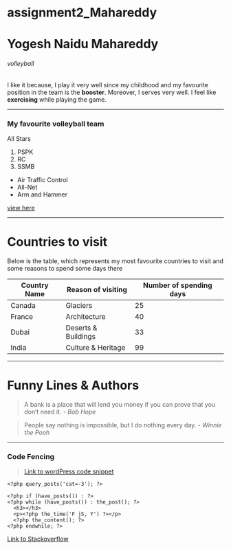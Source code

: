 # assignment2_Mahareddy
# Yogesh Naidu Mahareddy
###### volleyball
I like it because, I play it very well since my childhood and my favourite position in the team is the **booster**. Moreover, I serves very well. I feel like **exercising** while playing the game.

---

### My favourite volleyball team
All Stars
1. PSPK
2. RC
3. SSMB

* Air Traffic Control
* All-Net
* Arm and Hammer

[view here](https://github.com/yogesh-naidu/assignment2_Mahareddy/blob/main/AboutMe.md)

---

# Countries to visit
Below is the table, which represents my most favourite countries to visit and some reasons to spend some days there 

| Country Name |  Reason of visiting | Number of spending days |
|--------------|---------------------|-------------------------|
|    Canada    |     Glaciers        |           25            |
|    France    |   Architecture      |           40            |
|    Dubai     | Deserts & Buildings |           33            |
|    India     | Culture & Heritage  |           99            |

---

# Funny Lines & Authors
> A bank is a place that will lend you money if you can prove that you don’t need it. - *Bob Hope*

> People say nothing is impossible, but I do nothing every day. - *Winnie the Pooh*

---

### Code Fencing

> [Link to wordPress code snippet](https://css-tricks.com/snippets/wordpress/remove-specific-categories-from-the-loop/)

```
<?php query_posts('cat=-3'); ?>

<?php if (have_posts()) : ?>
<?php while (have_posts()) : the_post(); ?>
  <h3></h3>	
  <p><?php the_time('F jS, Y') ?></p>
  <?php the_content(); ?>
<?php endwhile; ?>

```
[Link to Stackoverflow](https://stackoverflow.com/questions/69410580/how-i-can-solve-this-problem-on-wordpress)
